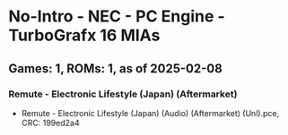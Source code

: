# No-Intro - NEC - PC Engine - TurboGrafx 16 MIAs
## Games: 1, ROMs: 1, as of 2025-02-08

### Remute - Electronic Lifestyle (Japan) (Aftermarket)
- Remute - Electronic Lifestyle (Japan) (Audio) (Aftermarket) (Unl).pce, CRC: 199ed2a4
